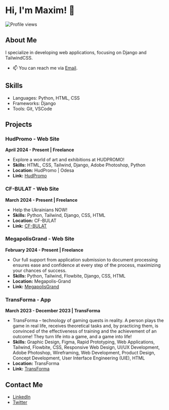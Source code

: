 # Hi, I'm Maxim! 👋

![Profile views](https://komarev.com/ghpvc/?username=MaximGitHub&color=blue)

## About Me
I specialize in developing web applications, focusing on Django and TailwindCSS.

- 📫 You can reach me via [Email](mailto:mak.dymov@gmail.com).

## Skills
- Languages: Python, HTML, CSS
- Frameworks: Django
- Tools: Git, VSCode

## Projects

### HudPromo - Web Site
**April 2024 - Present | Freelance**
- Explore a world of art and exhibitions at HUDPROMO!
- **Skills:** HTML, CSS, Tailwind, Django, Adobe Photoshop, Python
- **Location:** HudPromo | Odesa
- **Link:** [HudPromo](https://hudpromo.dymov.tech)

### CF-BULAT - Web Site
**March 2024 - Present | Freelance**
- Help the Ukrainians NOW!
- **Skills:** Python, Tailwind, Django, CSS, HTML
- **Location:** CF-BULAT
- **Link:** [CF-BULAT](https://cf-bulat.com)

### MegapolisGrand - Web Site
**February 2024 - Present | Freelance**
- Our full support from application submission to document processing ensures ease and confidence at every step of the process, maximizing your chances of success.
- **Skills:** Python, Tailwind, Flowbite, Django, CSS, HTML
- **Location:** Megapolis-Grand
- **Link:** [MegapolisGrand](https://megapolis-grand.com)

### TransForma - App
**March 2023 - December 2023 | TransForma**
- TransForma – technology of gaming quests in reality. A person plays the game in real life, receives theoretical tasks and, by practicing them, is convinced of the effectiveness of training and the achievement of an outcome! They turn life into a game, and a game into life!
- **Skills:** Graphic Design, Figma, Rapid Prototyping, Web Applications, Tailwind, Flowbite, CSS, Responsive Web Design, UI/UX Development, Adobe Photoshop, Wireframing, Web Development, Product Design, Concept Development, User Interface Engineering (UIE), HTML
- **Location:** TransForma
- **Link:** [TransForma](https://transforma.fun)

## Contact Me
- [LinkedIn](https://www.linkedin.com/in/stnloveu)
- [Twitter](https://twitter.com/stnloveu)
